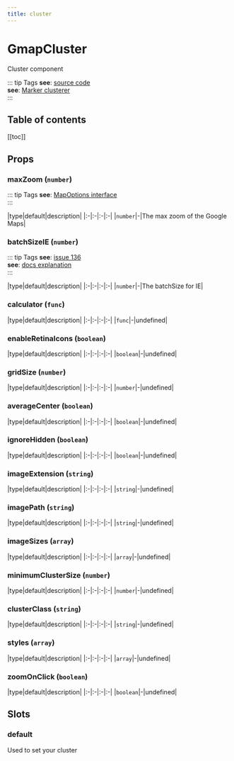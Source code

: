 ```yaml
---
title: cluster
---
```

# GmapCluster
Cluster component

::: tip Tags
**see**: [source code](/guide/cluster.html)<br />**see**: [Marker clusterer](https://github.com/googlemaps/v3-utility-library/blob/master/markerclustererplus/src/markerclusterer.js)<br />
:::

## Table of contents
[[toc]]

## Props

### maxZoom (`number`)
::: tip Tags
**see**: [MapOptions interface](https://developers.google.com/maps/documentation/javascript/reference/map#MapOptions)<br />
:::


|type|default|description|
|:-|:-|:-|:-|
|`number`|-|The max zoom of the Google Maps|
### batchSizeIE (`number`)
::: tip Tags
**see**: [issue 136](https://github.com/googlemaps/v3-utility-library/issues/136)<br />**see**: [docs explanation](https://github.com/googlemaps/v3-utility-library/blob/0a707d5ce74738a9ad4fcb6c02257fb9d9e433ae/packages/markerclustererplus/src/markerclusterer.ts#L27)<br />
:::


|type|default|description|
|:-|:-|:-|:-|
|`number`|-|The batchSize for IE|
### calculator (`func`)


|type|default|description|
|:-|:-|:-|:-|
|`func`|-|undefined|
### enableRetinaIcons (`boolean`)


|type|default|description|
|:-|:-|:-|:-|
|`boolean`|-|undefined|
### gridSize (`number`)


|type|default|description|
|:-|:-|:-|:-|
|`number`|-|undefined|
### averageCenter (`boolean`)


|type|default|description|
|:-|:-|:-|:-|
|`boolean`|-|undefined|
### ignoreHidden (`boolean`)


|type|default|description|
|:-|:-|:-|:-|
|`boolean`|-|undefined|
### imageExtension (`string`)


|type|default|description|
|:-|:-|:-|:-|
|`string`|-|undefined|
### imagePath (`string`)


|type|default|description|
|:-|:-|:-|:-|
|`string`|-|undefined|
### imageSizes (`array`)


|type|default|description|
|:-|:-|:-|:-|
|`array`|-|undefined|
### minimumClusterSize (`number`)


|type|default|description|
|:-|:-|:-|:-|
|`number`|-|undefined|
### clusterClass (`string`)


|type|default|description|
|:-|:-|:-|:-|
|`string`|-|undefined|
### styles (`array`)


|type|default|description|
|:-|:-|:-|:-|
|`array`|-|undefined|
### zoomOnClick (`boolean`)


|type|default|description|
|:-|:-|:-|:-|
|`boolean`|-|undefined|


## Slots

### default
Used to set your cluster

